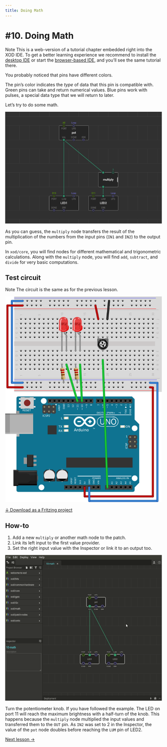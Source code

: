```yaml
---
title: Doing Math
---
```


# #10. Doing Math

<div class="ui segment note">
<span class="ui ribbon label">Note</span>
This is a web-version of a tutorial chapter embedded right into the XOD IDE.
To get a better learning experience we recommend to install the
<a href="/downloads/">desktop IDE</a> or start the
<a href="/ide/">browser-based IDE</a>, and you’ll see the same tutorial there.
</div>

You probably noticed that pins have different colors.

The pin’s color indicates the _type_ of data that this pin is compatible with.
Green pins can take and return numerical values. Blue pins work with pulses, a
special data type that we will return to later.

Let’s try to do some math.

![Patch](./patch.png)

As you can guess, the `multiply` node transfers the result of the multiplication
of the numbers from the input pins (`IN1` and `IN2`) to the output pin.

In `xod/core`, you will find nodes for different mathematical and trigonometric
calculations. Along with the `multiply` node, you will find `add`, `subtract`,
and `divide` for very basic computations.

## Test circuit

<div class="ui segment note">
<span class="ui ribbon label">Note</span>
The circuit is the same as for the previous lesson.
</div>

![Circuit](./circuit.fz.png)

[↓ Download as a Fritzing project](./circuit.fzz)

## How-to

1.  Add a new `multiply` or another math node to the patch.
2.  Link its left input to the first value provider.
3.  Set the right input value with the Inspector or link it to an output too.

![Screencast](./screencast.gif)

Turn the potentiometer knob. If you have followed the example. The LED on port
11 will reach the maximum brightness with a half-turn of the knob. This happens
because the `multiply` node multiplied the input values and transferred them to
the `OUT` pin. As `IN2` was set to 2 in the Inspector, the value of the `pot`
node doubles before reaching the `LUM` pin of LED2.

[Next lesson →](../11-servo/)
